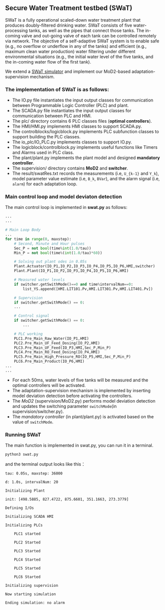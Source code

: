 ## Secure Water Treatment testbed (SWaT)

SWaT is a fully operational scaled-down water treatment plant that produces doubly-filtered drinking water. SWaT consists of five water-processing tanks, as well as the pipes that connect those tanks. The in-coming valve and out-going valve of each tank can be controlled remotely via network. The objective of a self-adaptive SWaT system is to enable safe (e.g., no overflow or underflow in any of the tanks) and efficient (e.g., maximum clean water production) water filtering under different environmental situations (e.g., the
initial water level of the five tanks, and the in-coming water flow of the first tank). 

We extend a [SWaT simulator](https://sav.sutd.edu.sg/research/physical-attestation/sp-2018-paper-supplementary-material/) and implement our MoD2-based adaptation-supervision mechanism.

### The implementation of SWaT is as follows:
* The IO.py file instantiates the input output classes for communication between Programmable Logic Controller (PLC) and plant.
* The SCADA.py file instantiates the input output classes for communication between PLC and HMI.
* The plc/ directory contains 6 PLC classes files (**optimal controllers**).
* The HMI/HMI.py implements HMI classes to support SCADA.py.
* The controlblocks/logicblock.py implements PLC subfunction classes to support building the PLC classes.
* The io_plc/IO_PLC.py implements classes to support IO.py.
* The logicblock/controlblock.py implements useful functions like Timers and Alarms used in PLC class.
* The plant/plant.py implements the plant model and designed **mandatory controller**.
* The supervision/ directory contains **MoD2** and **switcher**.
* The result/swatRes.txt records the measurements (i.e, `U_{k-1}` and `Y_k`), model parameter value estimate (i.e, `B_k`, `BVar`), and the alarm signal (i.e, `alarm`) for each adaptation loop.

### Main control loop and model deviaton detection

The main control loop is implemented in **swat.py** as follows:
```Python
...
...

# Main Loop Body
...
for time in range(0, maxstep):
    # Second, Minute and Hour pulses
    Sec_P = not bool(time%int(1.0/tau))
    Min_P = not bool(time%(int(1.0/tau)*60))

    # Solving out plant odes in 0.05s
    Plant.Actuator(IO_P1,IO_P2,IO_P3,IO_P4,IO_P5,IO_P6,HMI,switcher)
    Plant.Plant(IO_P1,IO_P2,IO_P3,IO_P4,IO_P5,IO_P6,HMI)

    # Measured water levels
    if switcher.getSwithMode()==0 and time%intervalNum==0:
        list_YS.append([HMI.LIT101.Pv,HMI.LIT301.Pv,HMI.LIT401.Pv])

    # Supervision
    if switcher.getSwithMode() == 0:
	...

    # Control signal
    if switcher.getSwithMode() == 0:
    	...

    # PLC working
    PLC1.Pre_Main_Raw_Water(IO_P1,HMI)
    PLC2.Pre_Main_UF_Feed_Dosing(IO_P2,HMI)
    PLC3.Pre_Main_UF_Feed(IO_P3,HMI,Sec_P,Min_P)
    PLC4.Pre_Main_RO_Feed_Dosing(IO_P4,HMI)
    PLC5.Pre_Main_High_Pressure_RO(IO_P5,HMI,Sec_P,Min_P)
    PLC6.Pre_Main_Product(IO_P6,HMI)
...
...
```
* For each 50ms, water levels of five tanks will be measured and the optimal controllers will be activated.
* The adaptation-supervision mechanism is implemented by inserting model deviation detection before activating the controllers.
* The *MoD2* (supervision/MoD2.py) performs model deviation detection and updates the switching parameter `switchMode`(in supervision/switcher.py).
* The *mandatory controller* (in plant/plant.py) is activated based on the value of `switchMode`.

### Running SWaT

The main function is implemented in swat.py, you can run it in a terminal.

	python3 swat.py
	
and the terminal output looks like this：
```
tau: 0.05s, maxstep: 36000

d: 1.0s, intervalNum: 20

Initializing Plant

init: [498.5885, 827.4722, 875.6601, 351.1663, 273.3779]

Defining I/Os

Initializing SCADA HMI

Initializing PLCs

	PLC1 started

	PLC2 Started

	PLC3 Started

	PLC4 Started

	PLC5 Started

	PLC6 Started

Initializing supervision

Now starting simulation

Ending simulation: no alarm
```
